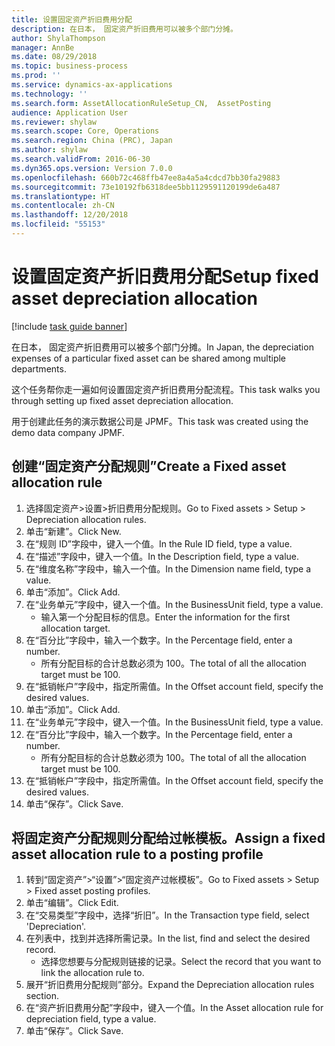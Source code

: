 ```yaml
---
title: 设置固定资产折旧费用分配
description: 在日本， 固定资产折旧费用可以被多个部门分摊。
author: ShylaThompson
manager: AnnBe
ms.date: 08/29/2018
ms.topic: business-process
ms.prod: ''
ms.service: dynamics-ax-applications
ms.technology: ''
ms.search.form: AssetAllocationRuleSetup_CN,  AssetPosting
audience: Application User
ms.reviewer: shylaw
ms.search.scope: Core, Operations
ms.search.region: China (PRC), Japan
ms.author: shylaw
ms.search.validFrom: 2016-06-30
ms.dyn365.ops.version: Version 7.0.0
ms.openlocfilehash: 660b72c468ffb47ee8a4a5a4cdcd7bb30fa29883
ms.sourcegitcommit: 73e10192fb6318dee5bb1129591120199de6a487
ms.translationtype: HT
ms.contentlocale: zh-CN
ms.lasthandoff: 12/20/2018
ms.locfileid: "55153"
---
```

# <a name="setup-fixed-asset-depreciation-allocation"></a><span data-ttu-id="f209d-103">设置固定资产折旧费用分配</span><span class="sxs-lookup"><span data-stu-id="f209d-103">Setup fixed asset depreciation allocation</span></span>

[!include [task guide banner](../../includes/task-guide-banner.md)]

<span data-ttu-id="f209d-104">在日本， 固定资产折旧费用可以被多个部门分摊。</span><span class="sxs-lookup"><span data-stu-id="f209d-104">In Japan, the depreciation expenses of a particular fixed asset can be shared among multiple departments.</span></span> 



<span data-ttu-id="f209d-105">这个任务帮你走一遍如何设置固定资产折旧费用分配流程。</span><span class="sxs-lookup"><span data-stu-id="f209d-105">This task walks you through setting up fixed asset depreciation allocation.</span></span> 



<span data-ttu-id="f209d-106">用于创建此任务的演示数据公司是 JPMF。</span><span class="sxs-lookup"><span data-stu-id="f209d-106">This task was created using the demo data company JPMF.</span></span>


## <a name="create-a-fixed-asset-allocation-rule"></a><span data-ttu-id="f209d-107">创建“固定资产分配规则”</span><span class="sxs-lookup"><span data-stu-id="f209d-107">Create a Fixed asset allocation rule</span></span>
1. <span data-ttu-id="f209d-108">选择固定资产>设置>折旧费用分配规则。</span><span class="sxs-lookup"><span data-stu-id="f209d-108">Go to Fixed assets > Setup > Depreciation allocation rules.</span></span>
2. <span data-ttu-id="f209d-109">单击“新建”。</span><span class="sxs-lookup"><span data-stu-id="f209d-109">Click New.</span></span>
3. <span data-ttu-id="f209d-110">在“规则 ID”字段中，键入一个值。</span><span class="sxs-lookup"><span data-stu-id="f209d-110">In the Rule ID field, type a value.</span></span>
4. <span data-ttu-id="f209d-111">在“描述”字段中，键入一个值。</span><span class="sxs-lookup"><span data-stu-id="f209d-111">In the Description field, type a value.</span></span>
5. <span data-ttu-id="f209d-112">在“维度名称”字段中，输入一个值。</span><span class="sxs-lookup"><span data-stu-id="f209d-112">In the Dimension name field, type a value.</span></span>
6. <span data-ttu-id="f209d-113">单击“添加”。</span><span class="sxs-lookup"><span data-stu-id="f209d-113">Click Add.</span></span>
7. <span data-ttu-id="f209d-114">在“业务单元”字段中，键入一个值。</span><span class="sxs-lookup"><span data-stu-id="f209d-114">In the BusinessUnit field, type a value.</span></span>
    * <span data-ttu-id="f209d-115">输入第一个分配目标的信息。</span><span class="sxs-lookup"><span data-stu-id="f209d-115">Enter the information for the first allocation target.</span></span>  
8. <span data-ttu-id="f209d-116">在“百分比”字段中，输入一个数字。</span><span class="sxs-lookup"><span data-stu-id="f209d-116">In the Percentage field, enter a number.</span></span>
    * <span data-ttu-id="f209d-117">所有分配目标的合计总数必须为 100。</span><span class="sxs-lookup"><span data-stu-id="f209d-117">The total of all the allocation target must be 100.</span></span>  
9. <span data-ttu-id="f209d-118">在“抵销帐户”字段中，指定所需值。</span><span class="sxs-lookup"><span data-stu-id="f209d-118">In the Offset account field, specify the desired values.</span></span>
10. <span data-ttu-id="f209d-119">单击“添加”。</span><span class="sxs-lookup"><span data-stu-id="f209d-119">Click Add.</span></span>
11. <span data-ttu-id="f209d-120">在“业务单元”字段中，键入一个值。</span><span class="sxs-lookup"><span data-stu-id="f209d-120">In the BusinessUnit field, type a value.</span></span>
12. <span data-ttu-id="f209d-121">在“百分比”字段中，输入一个数字。</span><span class="sxs-lookup"><span data-stu-id="f209d-121">In the Percentage field, enter a number.</span></span>
    * <span data-ttu-id="f209d-122">所有分配目标的合计总数必须为 100。</span><span class="sxs-lookup"><span data-stu-id="f209d-122">The total of all the allocation target must be 100.</span></span>  
13. <span data-ttu-id="f209d-123">在“抵销帐户”字段中，指定所需值。</span><span class="sxs-lookup"><span data-stu-id="f209d-123">In the Offset account field, specify the desired values.</span></span>
14. <span data-ttu-id="f209d-124">单击“保存”。</span><span class="sxs-lookup"><span data-stu-id="f209d-124">Click Save.</span></span>

## <a name="assign-a-fixed-asset-allocation-rule-to-a-posting-profile"></a><span data-ttu-id="f209d-125">将固定资产分配规则分配给过帐模板。</span><span class="sxs-lookup"><span data-stu-id="f209d-125">Assign a fixed asset allocation rule to a posting profile</span></span>
1. <span data-ttu-id="f209d-126">转到“固定资产”>“设置”>“固定资产过帐模板”。</span><span class="sxs-lookup"><span data-stu-id="f209d-126">Go to Fixed assets > Setup > Fixed asset posting profiles.</span></span>
2. <span data-ttu-id="f209d-127">单击“编辑”。</span><span class="sxs-lookup"><span data-stu-id="f209d-127">Click Edit.</span></span>
3. <span data-ttu-id="f209d-128">在“交易类型”字段中，选择“折旧”。</span><span class="sxs-lookup"><span data-stu-id="f209d-128">In the Transaction type field, select 'Depreciation'.</span></span>
4. <span data-ttu-id="f209d-129">在列表中，找到并选择所需记录。</span><span class="sxs-lookup"><span data-stu-id="f209d-129">In the list, find and select the desired record.</span></span>
    * <span data-ttu-id="f209d-130">选择您想要与分配规则链接的记录。</span><span class="sxs-lookup"><span data-stu-id="f209d-130">Select the record that you want to link the allocation rule to.</span></span>  
5. <span data-ttu-id="f209d-131">展开“折旧费用分配规则”部分。</span><span class="sxs-lookup"><span data-stu-id="f209d-131">Expand the Depreciation allocation rules section.</span></span>
6. <span data-ttu-id="f209d-132">在“资产折旧费用分配”字段中，键入一个值。</span><span class="sxs-lookup"><span data-stu-id="f209d-132">In the Asset allocation rule for depreciation field, type a value.</span></span>
7. <span data-ttu-id="f209d-133">单击“保存”。</span><span class="sxs-lookup"><span data-stu-id="f209d-133">Click Save.</span></span>

